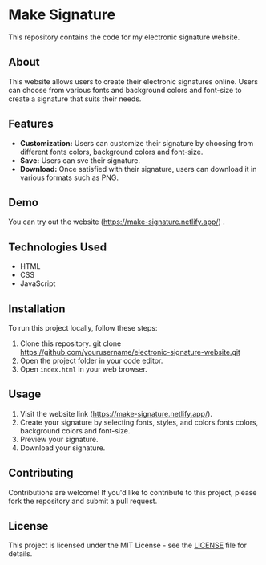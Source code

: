 # Make Signature

This repository contains the code for my electronic signature website.

## About

This website allows users to create their electronic signatures online. Users can choose from various fonts and background colors and font-size to create a signature that suits their needs.

## Features

- **Customization:** Users can customize their signature by choosing from different fonts colors, background colors and font-size.
- **Save:** Users can sve their signature.
- **Download:** Once satisfied with their signature, users can download it in various formats such as PNG.

## Demo

You can try out the website (https://make-signature.netlify.app/) .

## Technologies Used

- HTML
- CSS
- JavaScript

## Installation

To run this project locally, follow these steps:

1. Clone this repository.
   git clone https://github.com/yourusername/electronic-signature-website.git
2. Open the project folder in your code editor.
3. Open `index.html` in your web browser.

## Usage

1. Visit the website link (https://make-signature.netlify.app/).
2. Create your signature by selecting fonts, styles, and colors.fonts colors, background colors and font-size.
3. Preview your signature.
4. Download your signature.

## Contributing

Contributions are welcome! If you'd like to contribute to this project, please fork the repository and submit a pull request.

## License

This project is licensed under the MIT License - see the [LICENSE](LICENSE) file for details.
